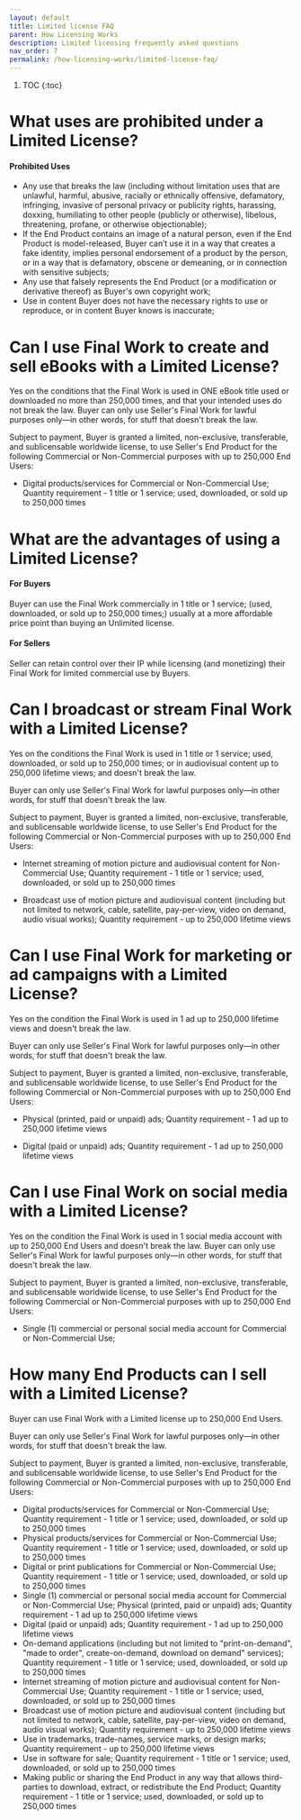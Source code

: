 ```yaml
---
layout: default
title: Limited license FAQ
parent: How Licensing Works
description: Limited licensing frequently asked questions
nav_order: 7
permalink: /how-licensing-works/limited-license-faq/
---
```


1. TOC
{:toc}

# What uses are prohibited under a Limited License?

#### Prohibited Uses

* Any use that breaks the law (including without limitation uses that are unlawful, harmful, abusive, racially or ethnically offensive, defamatory, infringing, invasive of personal privacy or publicity rights, harassing, doxxing, humiliating to other people (publicly or otherwise), libelous, threatening, profane, or otherwise objectionable);
* If the End Product contains an image of a natural person, even if the End Product is model-released, Buyer can’t use it in a way that creates a fake identity, implies personal endorsement of a product by the person, or in a way that is defamatory, obscene or demeaning, or in connection with sensitive subjects;
* Any use that falsely represents the End Product (or a modification or derivative thereof) as Buyer's own copyright work;
* Use in content Buyer does not have the necessary rights to use or reproduce, or in content Buyer knows is inaccurate;

# Can I use Final Work to create and sell eBooks with a Limited License?

Yes on the conditions that the Final Work is used in ONE eBook title used or downloaded no more than 250,000 times, and that your intended uses do not break the law.
Buyer can only use Seller's Final Work for lawful purposes only—in other words, for stuff that doesn't break the law.

Subject to payment, Buyer is granted a limited, non-exclusive, transferable, and sublicensable worldwide license, to use Seller's End Product for the following Commercial or Non-Commercial purposes with up to 250,000 End Users:

* Digital products/services for Commercial or Non-Commercial Use; Quantity requirement - 1 title or 1 service; used, downloaded, or sold up to 250,000 times

# What are the advantages of using a Limited License?

#### For Buyers

Buyer can use the Final Work commercially in 1 title or 1 service; (used, downloaded, or sold up to 250,000 times;) usually at a more affordable price point than buying an Unlimited license.

#### For Sellers

Seller can retain control over their IP while licensing (and monetizing) their Final Work for limited commercial use by Buyers.

# Can I broadcast or stream Final Work with a Limited License?

Yes on the conditions the Final Work is used in 1 title or 1 service; used, downloaded, or sold up to 250,000 times; or in audiovisual content up to 250,000 lifetime views; and doesn't break the law.

Buyer can only use Seller's Final Work for lawful purposes only—in other words, for stuff that doesn't break the law.

Subject to payment, Buyer is granted a limited, non-exclusive, transferable, and sublicensable worldwide license, to use Seller's End Product for the following Commercial or Non-Commercial purposes with up to 250,000 End Users:

* Internet streaming of motion picture and audiovisual content for Non-Commercial Use; Quantity requirement - 1 title or 1 service; used, downloaded, or sold up to 250,000 times

* Broadcast use of motion picture and audiovisual content (including but not limited to network, cable, satellite, pay-per-view, video on demand, audio visual works); Quantity requirement - up to 250,000 lifetime views

# Can I use Final Work for marketing or ad campaigns with a Limited License?

Yes on the condition the Final Work is used in 1 ad up to 250,000 lifetime views and doesn't break the law.

Buyer can only use Seller's Final Work for lawful purposes only—in other words, for stuff that doesn't break the law.

Subject to payment, Buyer is granted a limited, non-exclusive, transferable, and sublicensable worldwide license, to use Seller's End Product for the following Commercial or Non-Commercial purposes with up to 250,000 End Users:

* Physical (printed, paid or unpaid) ads; Quantity requirement - 1 ad up to 250,000 lifetime views

* Digital (paid or unpaid) ads; Quantity requirement - 1 ad up to 250,000 lifetime views

# Can I use Final Work on social media with a Limited License?

Yes on the condition the Final Work is used in 1 social media account with up to 250,000 End Users and doesn't break the law.
Buyer can only use Seller's Final Work for lawful purposes only—in other words, for stuff that doesn't break the law.

Subject to payment, Buyer is granted a limited, non-exclusive, transferable, and sublicensable worldwide license, to use Seller's End Product for the following Commercial or Non-Commercial purposes with up to 250,000 End Users:

* Single (1) commercial or personal social media account for Commercial or Non-Commercial Use;

# How many End Products can I sell with a Limited License?

Buyer can use Final Work with a Limited license up to 250,000 End Users.

Buyer can only use Seller's Final Work for lawful purposes only—in other words, for stuff that doesn't break the law.

Subject to payment, Buyer is granted a limited, non-exclusive, transferable, and sublicensable worldwide license, to use Seller's End Product for the following Commercial or Non-Commercial purposes with up to 250,000 End Users:

* Digital products/services for Commercial or Non-Commercial Use; Quantity requirement - 1 title or 1 service; used, downloaded, or sold up to 250,000 times
* Physical products/services for Commercial or Non-Commercial Use; Quantity requirement - 1 title or 1 service; used, downloaded, or sold up to 250,000 times
* Digital or print publications for Commercial or Non-Commercial Use; Quantity requirement - 1 title or 1 service; used, downloaded, or sold up to 250,000 times
* Single (1) commercial or personal social media account for Commercial or Non-Commercial Use;
Physical (printed, paid or unpaid) ads; Quantity requirement - 1 ad up to 250,000 lifetime views
* Digital (paid or unpaid) ads; Quantity requirement - 1 ad up to 250,000 lifetime views
* On-demand applications (including but not limited to "print-on-demand", "made to order", create-on-demand, download on demand" services); Quantity requirement - 1 title or 1 service; used, downloaded, or sold up to 250,000 times
* Internet streaming of motion picture and audiovisual content for Non-Commercial Use; Quantity requirement - 1 title or 1 service; used, downloaded, or sold up to 250,000 times
* Broadcast use of motion picture and audiovisual content (including but not limited to network, cable, satellite, pay-per-view, video on demand, audio visual works); Quantity requirement - up to 250,000 lifetime views
* Use in trademarks, trade-names, service marks, or design marks; Quantity requirement - up to 250,000 lifetime views
* Use in software for sale; Quantity requirement - 1 title or 1 service; used, downloaded, or sold up to 250,000 times
* Making public or sharing the End Product in any way that allows third-parties to download, extract, or redistribute the End Product; Quantity requirement - 1 title or 1 service; used, downloaded, or sold up to 250,000 times